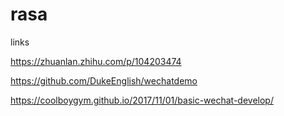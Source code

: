 # rasa

links

https://zhuanlan.zhihu.com/p/104203474

https://github.com/DukeEnglish/wechatdemo

https://coolboygym.github.io/2017/11/01/basic-wechat-develop/